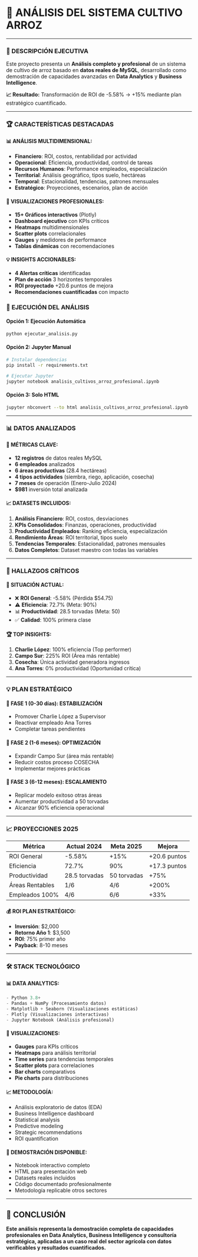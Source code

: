 # 🌾 ANÁLISIS DEL  SISTEMA CULTIVO ARROZ

---

### 🎯 DESCRIPCIÓN EJECUTIVA

Este proyecto presenta un **Análisis completo y profesional** de un sistema de cultivo de arroz basado en **datos reales de MySQL**, desarrollado como demostración de capacidades avanzadas en **Data Analytics** y **Business Intelligence**.

**📈 Resultado:** Transformación de ROI de -5.58% → +15% mediante plan estratégico cuantificado.

---

### 🏆 **CARACTERÍSTICAS DESTACADAS**

#### 📊 **ANÁLISIS MULTIDIMENSIONAL:**
- **Financiero**: ROI, costos, rentabilidad por actividad
- **Operacional**: Eficiencia, productividad, control de tareas  
- **Recursos Humanos**: Performance empleados, especialización
- **Territorial**: Análisis geográfico, tipos suelo, hectáreas
- **Temporal**: Estacionalidad, tendencias, patrones mensuales
- **Estratégico**: Proyecciones, escenarios, plan de acción

#### 🎨 **VISUALIZACIONES PROFESIONALES:**
- **15+ Gráficos interactivos** (Plotly)
- **Dashboard ejecutivo** con KPIs críticos
- **Heatmaps** multidimensionales
- **Scatter plots** correlacionales  
- **Gauges** y medidores de performance
- **Tablas dinámicas** con recomendaciones

#### 💡 **INSIGHTS ACCIONABLES:**
- **4 Alertas críticas** identificadas
- **Plan de acción** 3 horizontes temporales
- **ROI proyectado** +20.6 puntos de mejora
- **Recomendaciones cuantificadas** con impacto



### 🚀 **EJECUCIÓN DEL ANÁLISIS**

#### **Opción 1: Ejecución Automática**
```bash
python ejecutar_analisis.py
```

#### **Opción 2: Jupyter Manual**
```bash
# Instalar dependencias
pip install -r requirements.txt

# Ejecutar Jupyter
jupyter notebook analisis_cultivos_arroz_profesional.ipynb
```

#### **Opción 3: Solo HTML**
```bash
jupyter nbconvert --to html analisis_cultivos_arroz_profesional.ipynb
```

---

### 📊 **DATOS ANALIZADOS**

#### **🔢 MÉTRICAS CLAVE:**
- **12 registros** de datos reales MySQL
- **6 empleados** analizados
- **6 áreas productivas** (28.4 hectáreas)
- **4 tipos actividades** (siembra, riego, aplicación, cosecha)  
- **7 meses** de operación (Enero-Julio 2024)
- **$981** inversión total analizada

#### **📈 DATASETS INCLUIDOS:**
1. **Análisis Financiero**: ROI, costos, desviaciones
2. **KPIs Consolidados**: Finanzas, operaciones, productividad
3. **Productividad Empleados**: Ranking eficiencia, especialización
4. **Rendimiento Áreas**: ROI territorial, tipos suelo
5. **Tendencias Temporales**: Estacionalidad, patrones mensuales
6. **Datos Completos**: Dataset maestro con todas las variables

---

### 🎯 **HALLAZGOS CRÍTICOS**

#### **🚨 SITUACIÓN ACTUAL:**
- ❌ **ROI General**: -5.58% (Pérdida $54.75)
- ⚠️ **Eficiencia**: 72.7% (Meta: 90%)
- 📊 **Productividad**: 28.5 torvadas (Meta: 50)
- ✅ **Calidad**: 100% primera clase

#### **🏆 TOP INSIGHTS:**
1. **Charlie López**: 100% eficiencia (Top performer)
2. **Campo Sur**: 225% ROI (Área más rentable)
3. **Cosecha**: Única actividad generadora ingresos
4. **Ana Torres**: 0% productividad (Oportunidad crítica)

---

### 💡 **PLAN ESTRATÉGICO**

#### **📅 FASE 1 (0-30 días): ESTABILIZACIÓN**
- Promover Charlie López a Supervisor
- Reactivar empleado Ana Torres  
- Completar tareas pendientes

#### **📅 FASE 2 (1-6 meses): OPTIMIZACIÓN** 
- Expandir Campo Sur (área más rentable)
- Reducir costos proceso COSECHA
- Implementar mejores prácticas

#### **📅 FASE 3 (6-12 meses): ESCALAMIENTO**
- Replicar modelo exitoso otras áreas
- Aumentar productividad a 50 torvadas
- Alcanzar 90% eficiencia operacional

---

### 📈 **PROYECCIONES 2025**

| **Métrica** | **Actual 2024** | **Meta 2025** | **Mejora** |
|-------------|-----------------|---------------|------------|
| ROI General | -5.58% | +15% | +20.6 puntos |
| Eficiencia | 72.7% | 90% | +17.3 puntos |  
| Productividad | 28.5 torvadas | 50 torvadas | +75% |
| Áreas Rentables | 1/6 | 4/6 | +200% |
| Empleados 100% | 4/6 | 6/6 | +33% |

#### **💰 ROI PLAN ESTRATÉGICO:**
- **Inversión**: $2,000
- **Retorno Año 1**: $3,500  
- **ROI**: 75% primer año
- **Payback**: 8-10 meses

---

### 🛠️ **STACK TECNOLÓGICO**

#### **📊 DATA ANALYTICS:**
```python
- Python 3.8+
- Pandas + NumPy (Procesamiento datos)
- Matplotlib + Seaborn (Visualizaciones estáticas)
- Plotly (Visualizaciones interactivas)
- Jupyter Notebook (Análisis profesional)
```

#### **🎨 VISUALIZACIONES:**
- **Gauges** para KPIs críticos
- **Heatmaps** para análisis territorial
- **Time series** para tendencias temporales
- **Scatter plots** para correlaciones
- **Bar charts** comparativos
- **Pie charts** para distribuciones

#### **📈 METODOLOGÍA:**
- Análisis exploratorio de datos (EDA)
- Business Intelligence dashboard
- Statistical analysis
- Predictive modeling
- Strategic recommendations
- ROI quantification


#### **📧 DEMOSTRACIÓN DISPONIBLE:**
- Notebook interactivo completo
- HTML para presentación web
- Datasets reales incluidos  
- Código documentado profesionalmente
- Metodología replicable otros sectores

---

## 🌟 **CONCLUSIÓN**

**Este análisis representa la demostración completa de capacidades profesionales en Data Analytics, Business Intelligence y consultoría estratégica, aplicadas a un caso real del sector agrícola con datos verificables y resultados cuantificados.**
